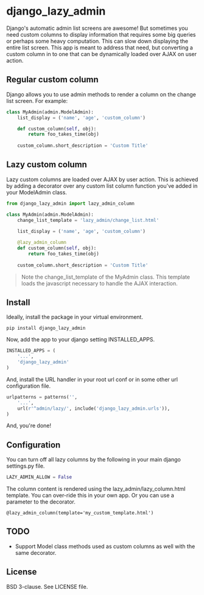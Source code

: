 # django_lazy_admin

Django's automatic admin list screens are awesome! But sometimes you need custom columns to display information that requires some big queries or perhaps some heavy computation. This can slow down displaying the entire list screen. This app is meant to address that need, but converting a custom column in to one that can be dynamically loaded over AJAX on user action.

## Regular custom column

Django allows you to use admin methods to render a column on the change list screen. For example:

```python
class MyAdmin(admin.ModelAdmin):
    list_display = ('name', 'age', 'custom_column')

    def custom_column(self, obj):
        return foo_takes_time(obj)
    
    custom_column.short_description = 'Custom Title'
```

## Lazy custom column

Lazy custom columns are loaded over AJAX by user action. This is achieved by adding a decorator over any custom list column function you've added in your ModelAdmin class.

```python
from django_lazy_admin import lazy_admin_column

class MyAdmin(admin.ModelAdmin):
    change_list_template = 'lazy_admin/change_list.html'
    
    list_display = ('name', 'age', 'custom_column')

    @lazy_admin_column
    def custom_column(self, obj):
        return foo_takes_time(obj)
    
    custom_column.short_description = 'Custom Title'
```

> Note the change_list_template of the MyAdmin class. This template loads the javascript necessary to handle the AJAX interaction.

## Install

Ideally, install the package in your virtual environment.

```
pip install django_lazy_admin
```

Now, add the app to your django setting INSTALLED_APPS.

```python
INSTALLED_APPS = (
    '...',
    'django_lazy_admin'
)
```

And, install the URL handler in your root url conf or in some other url configuration file.

```python
urlpatterns = patterns('',
    '...',
    url(r'^admin/lazy/', include('django_lazy_admin.urls')),
)
```

And, you're done!

## Configuration

You can turn off all lazy columns by the following in your main django settings.py file.

```python
LAZY_ADMIN_ALLOW = False
```

The column content is rendered using the lazy_admin/lazy_column.html template. You can over-ride this in your own app. Or you can use a parameter to the decorator.

```
@lazy_admin_column(template='my_custom_template.html')
```

## TODO

- Support Model class methods used as custom columns as well with the same decorator.

## License

BSD 3-clause. See LICENSE file.

